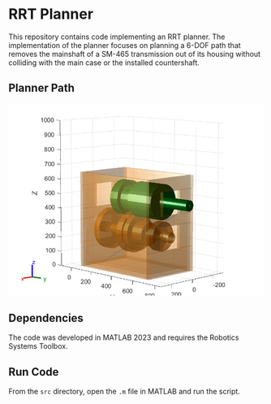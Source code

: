 # RRT Planner

This repository contains code implementing an RRT planner. The implementation of the planner focuses on planning a 6-DOF path that removes the mainshaft of a SM-465 transmission out of its housing without colliding with the main case or the installed countershaft. 

## Planner Path

![Alt Text](./media/Path_Animation.gif)

## Dependencies

The code was developed in MATLAB 2023 and requires the Robotics Systems Toolbox.

## Run Code

From the `src` directory, open the `.m` file in MATLAB and run the script.